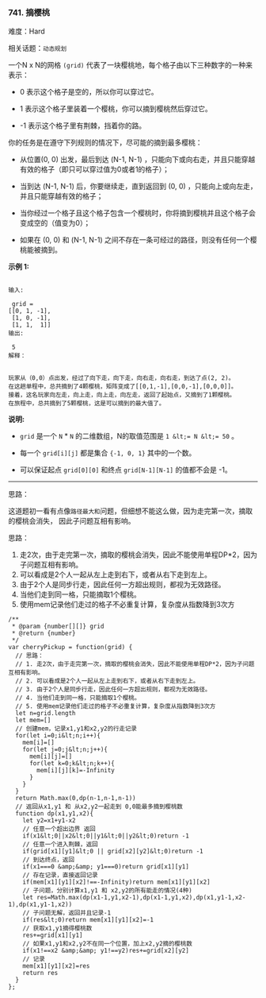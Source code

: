 ### 741. 摘樱桃

难度：Hard

相关话题：`动态规划`

一个N x N的网格 `(grid)` 代表了一块樱桃地，每个格子由以下三种数字的一种来表示：





* 0 表示这个格子是空的，所以你可以穿过它。

* 1 表示这个格子里装着一个樱桃，你可以摘到樱桃然后穿过它。

* -1 表示这个格子里有荆棘，挡着你的路。





你的任务是在遵守下列规则的情况下，尽可能的摘到最多樱桃：





* 从位置(0, 0) 出发，最后到达 (N-1, N-1) ，只能向下或向右走，并且只能穿越有效的格子（即只可以穿过值为0或者1的格子）；

* 当到达 (N-1, N-1) 后，你要继续走，直到返回到 (0, 0) ，只能向上或向左走，并且只能穿越有效的格子；

* 当你经过一个格子且这个格子包含一个樱桃时，你将摘到樱桃并且这个格子会变成空的（值变为0）；

* 如果在 (0, 0) 和 (N-1, N-1) 之间不存在一条可经过的路径，则没有任何一个樱桃能被摘到。





 **示例 1:** 





```

输入:

 grid =
[[0, 1, -1],
 [1, 0, -1],
 [1, 1,  1]]
输出:

 5
解释：

 
玩家从（0,0）点出发，经过了向下走，向下走，向右走，向右走，到达了点(2, 2)。
在这趟单程中，总共摘到了4颗樱桃，矩阵变成了[[0,1,-1],[0,0,-1],[0,0,0]]。
接着，这名玩家向左走，向上走，向上走，向左走，返回了起始点，又摘到了1颗樱桃。
在旅程中，总共摘到了5颗樱桃，这是可以摘到的最大值了。

```

 **说明:** 





*  `grid`  是一个 `N`  *  `N`  的二维数组，N的取值范围是 `1 &lt;= N &lt;= 50` 。

* 每一个 `grid[i][j]`  都是集合 `{-1, 0, 1}` 其中的一个数。

* 可以保证起点 `grid[0][0]` 和终点 `grid[N-1][N-1]` 的值都不会是 -1。






-----

思路：

这道题初一看有点像`路径最大和`问题，但细想不能这么做，因为走完第一次，摘取的樱桃会消失，
因此子问题互相有影响。

 思路：
 1. 走2次，由于走完第一次，摘取的樱桃会消失，因此不能使用单程DP*2，因为子问题互相有影响。
 2. 可以看成是2个人一起从左上走到右下，或者从右下走到左上。
 3. 由于2个人是同步行走，因此任何一方超出规则，都视为无效路径。
 4. 当他们走到同一格，只能摘取1个樱桃。
 5. 使用mem记录他们走过的格子不必重复计算，复杂度从指数降到3次方


```
/**
 * @param {number[][]} grid
 * @return {number}
 */
var cherryPickup = function(grid) {
  // 思路：
  // 1. 走2次，由于走完第一次，摘取的樱桃会消失，因此不能使用单程DP*2，因为子问题互相有影响。
  // 2. 可以看成是2个人一起从左上走到右下，或者从右下走到左上。
  // 3. 由于2个人是同步行走，因此任何一方超出规则，都视为无效路径。
  // 4. 当他们走到同一格，只能摘取1个樱桃。
  // 5. 使用mem记录他们走过的格子不必重复计算，复杂度从指数降到3次方
  let n=grid.length
  let mem=[]
  // 创建mem，记录x1,y1和x2,y2的行走记录
  for(let i=0;i&lt;n;i++){
    mem[i]=[]
    for(let j=0;j&lt;n;j++){
      mem[i][j]=[]
      for(let k=0;k&lt;n;k++){
        mem[i][j][k]=-Infinity
      }
    }
  }
  return Math.max(0,dp(n-1,n-1,n-1))
  // 返回从x1,y1 和 从x2,y2一起走到 0,0能最多摘到樱桃数
  function dp(x1,y1,x2){
    let y2=x1+y1-x2
    // 任意一个超出边界 返回
    if(x1&lt;0||x2&lt;0||y1&lt;0||y2&lt;0)return -1
    // 任意一个进入荆棘，返回
    if(grid[x1][y1]&lt;0 || grid[x2][y2]&lt;0)return -1
    // 到达终点，返回
    if(x1===0 &amp;&amp; y1===0)return grid[x1][y1]
    // 存在记录，直接返回记录
    if(mem[x1][y1][x2]!==-Infinity)return mem[x1][y1][x2]
    // 子问题，分别计算x1,y1 和 x2,y2的所有能走的情况(4种)
    let res=Math.max(dp(x1-1,y1,x2-1),dp(x1-1,y1,x2),dp(x1,y1-1,x2-1),dp(x1,y1-1,x2))
    // 子问题无解，返回并且记录-1
    if(res&lt;0)return mem[x1][y1][x2]=-1
    // 获取x1,y1摘得樱桃数
    res+=grid[x1][y1]
    // 如果x1,y1和x2,y2不在同一个位置，加上x2,y2摘的樱桃数
    if(x1!==x2 &amp;&amp; y1!==y2)res+=grid[x2][y2]
    // 记录
    mem[x1][y1][x2]=res
    return res
  }
};



```
